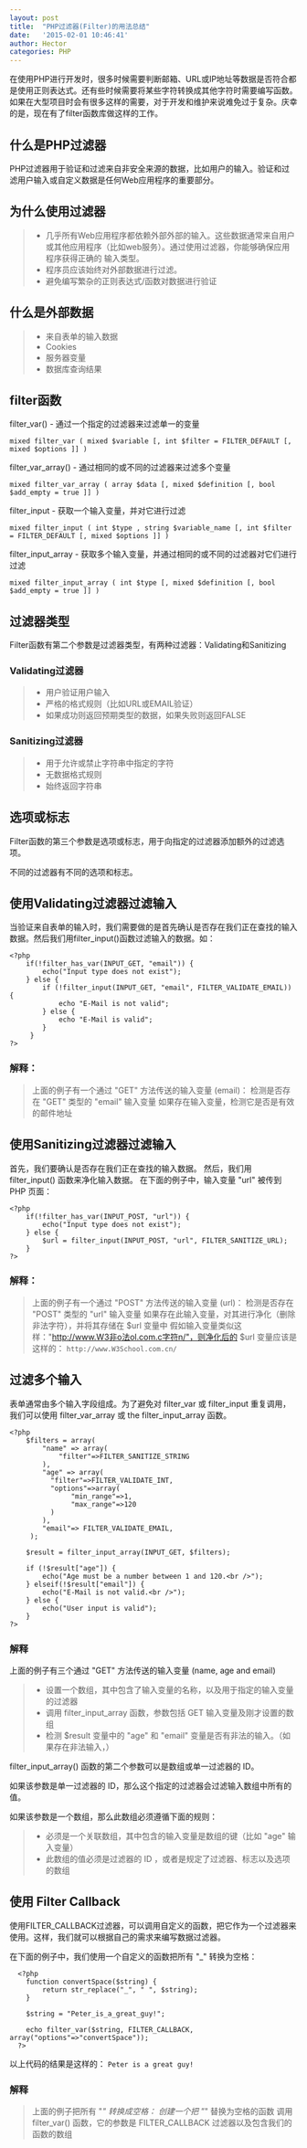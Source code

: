 ```yaml
---
layout: post
title:  "PHP过滤器(Filter)的用法总结"
date:   '2015-02-01 10:46:41'
author: Hector
categories: PHP
---
```


在使用PHP进行开发时，很多时候需要判断邮箱、URL或IP地址等数据是否符合都是使用正则表达式。还有些时候需要将某些字符转换成其他字符时需要编写函数。如果在大型项目时会有很多这样的需要，对于开发和维护来说难免过于复杂。庆幸的是，现在有了filter函数库做这样的工作。

## 什么是PHP过滤器
PHP过滤器用于验证和过滤来自非安全来源的数据，比如用户的输入。验证和过滤用户输入或自定义数据是任何Web应用程序的重要部分。

<!--more-->

## 为什么使用过滤器
> * 几乎所有Web应用程序都依赖外部外部的输入。这些数据通常来自用户或其他应用程序（比如web服务）。通过使用过滤器，你能够确保应用程序获得正确的
输入类型。
> * 程序员应该始终对外部数据进行过滤。
> * 避免编写繁杂的正则表达式/函数对数据进行验证

## 什么是外部数据
> * 来自表单的输入数据
> * Cookies
> * 服务器变量
> * 数据库查询结果

## filter函数
filter_var() - 通过一个指定的过滤器来过滤单一的变量
    
    mixed filter_var ( mixed $variable [, int $filter = FILTER_DEFAULT [, mixed $options ]] )

filter_var_array() - 通过相同的或不同的过滤器来过滤多个变量
    
    mixed filter_var_array ( array $data [, mixed $definition [, bool $add_empty = true ]] )

filter_input - 获取一个输入变量，并对它进行过滤

    mixed filter_input ( int $type , string $variable_name [, int $filter = FILTER_DEFAULT [, mixed $options ]] )
    
filter_input_array - 获取多个输入变量，并通过相同的或不同的过滤器对它们进行过滤

    mixed filter_input_array ( int $type [, mixed $definition [, bool $add_empty = true ]] )
    
## 过滤器类型
Filter函数有第二个参数是过滤器类型，有两种过滤器：Validating和Sanitizing

### Validating过滤器
> * 用户验证用户输入
> * 严格的格式规则（比如URL或EMAIL验证）
> * 如果成功则返回预期类型的数据，如果失败则返回FALSE

### Sanitizing过滤器
> * 用于允许或禁止字符串中指定的字符
> * 无数据格式规则
> * 始终返回字符串

## 选项或标志
Filter函数的第三个参数是选项或标志，用于向指定的过滤器添加额外的过滤选项。

不同的过滤器有不同的选项和标志。

## 使用Validating过滤器过滤输入
当验证来自表单的输入时，我们需要做的是首先确认是否存在我们正在查找的输入数据。然后我们用filter_input()函数过滤输入的数据。如：
    
    
    <?php
        if(!filter_has_var(INPUT_GET, "email")) {
            echo("Input type does not exist");
        } else {
            if (!filter_input(INPUT_GET, "email", FILTER_VALIDATE_EMAIL)) {
                echo "E-Mail is not valid";
            } else {
                echo "E-Mail is valid";
            }
         }
    ?>

### 解释：
> 上面的例子有一个通过 "GET" 方法传送的输入变量 (email)：
> 检测是否存在 "GET" 类型的 "email" 输入变量
> 如果存在输入变量，检测它是否是有效的邮件地址

## 使用Sanitizing过滤器过滤输入
首先，我们要确认是否存在我们正在查找的输入数据。
然后，我们用 filter_input() 函数来净化输入数据。
在下面的例子中，输入变量 "url" 被传到 PHP 页面：

    <?php
        if(!filter_has_var(INPUT_POST, "url")) {
            echo("Input type does not exist");
        } else {
            $url = filter_input(INPUT_POST, "url", FILTER_SANITIZE_URL);
        }
    ?>
    
### 解释：
> 上面的例子有一个通过 "POST" 方法传送的输入变量 (url)：
> 检测是否存在 "POST" 类型的 "url" 输入变量
> 如果存在此输入变量，对其进行净化（删除非法字符），并将其存储在 $url 变量中
> 假如输入变量类似这样："http://www.W3非o法ol.com.c字符n/"，则净化后的 $url 变量应该是这样的：
`http://www.W3School.com.cn/`

## 过滤多个输入
表单通常由多个输入字段组成。为了避免对 filter_var 或 filter_input 重复调用，我们可以使用 filter_var_array 或 the filter_input_array 函数。

    <?php
        $filters = array(
            "name" => array(
                "filter"=>FILTER_SANITIZE_STRING
            ),
            "age" => array(
              "filter"=>FILTER_VALIDATE_INT,
              "options"=>array(
                   "min_range"=>1,
                   "max_range"=>120
              )
            ),
            "email"=> FILTER_VALIDATE_EMAIL,
         );
        
        $result = filter_input_array(INPUT_GET, $filters);
        
        if (!$result["age"]) {
            echo("Age must be a number between 1 and 120.<br />");
        } elseif(!$result["email"]) {
            echo("E-Mail is not valid.<br />");
        } else {
            echo("User input is valid");
        }
    ?>
    
### 解释
上面的例子有三个通过 "GET" 方法传送的输入变量 (name, age and email)

> * 设置一个数组，其中包含了输入变量的名称，以及用于指定的输入变量的过滤器
> * 调用 filter_input_array 函数，参数包括 GET 输入变量及刚才设置的数组
> * 检测 $result 变量中的 "age" 和 "email" 变量是否有非法的输入。（如果存在非法输入，）

filter_input_array() 函数的第二个参数可以是数组或单一过滤器的 ID。

如果该参数是单一过滤器的 ID，那么这个指定的过滤器会过滤输入数组中所有的值。

如果该参数是一个数组，那么此数组必须遵循下面的规则：

> * 必须是一个关联数组，其中包含的输入变量是数组的键（比如 "age" 输入变量）
> * 此数组的值必须是过滤器的 ID ，或者是规定了过滤器、标志以及选项的数组

## 使用 Filter Callback
使用FILTER_CALLBACK过滤器，可以调用自定义的函数，把它作为一个过滤器来使用。这样，我们就可以根据自己的需求来编写数据过滤器。

在下面的例子中，我们使用一个自定义的函数把所有 "_" 转换为空格：
      
      <?php
        function convertSpace($string) {
            return str_replace("_", " ", $string);
        }
      
        $string = "Peter_is_a_great_guy!";
      
        echo filter_var($string, FILTER_CALLBACK, array("options"=>"convertSpace"));
      ?>

以上代码的结果是这样的：
`Peter is a great guy!`

### 解释
> 上面的例子把所有 "_" 转换成空格：
创建一个把 "_" 替换为空格的函数
调用 filter_var() 函数，它的参数是 FILTER_CALLBACK 过滤器以及包含我们的函数的数组
